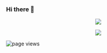### Hi there 👋
<p align="center" width="100%">
  <a href="https://github.com/TBS093A">
    <img align="center" src="https://github-readme-stats.vercel.app/api/top-langs/?username=TBS093A&langs_count=20&hide=php,C,C++,objectivec,Java,Makefile,css,scss,html&show_icons=true&title_color=fff&icon_color=79ff97&text_color=9f9f9f&bg_color=151515">
  </a>
</p>
<p align="center" width="100%">
  <a href="https://github.com/TBS093A">
    <img align="center" src="https://github-readme-stats.vercel.app/api/?username=TBS093A&show_icons=true&title_color=fff&icon_color=79ff97&text_color=9f9f9f&bg_color=151515">
  </a>
</p>

![page views](https://komarev.com/ghpvc/?username=TBS093A&color=brightgreen)

<!--
**TBS093A/TBS093A** is a ✨ _special_ ✨ repository because its `README.md` (this file) appears on your GitHub profile.

Here are some ideas to get you started:

- 🔭 I’m currently working on ...
- 🌱 I’m currently learning ...
- 👯 I’m looking to collaborate on ...
- 🤔 I’m looking for help with ...
- 💬 Ask me about ...
- 📫 How to reach me: ...
- 😄 Pronouns: ...
- ⚡ Fun fact: ...
-->
